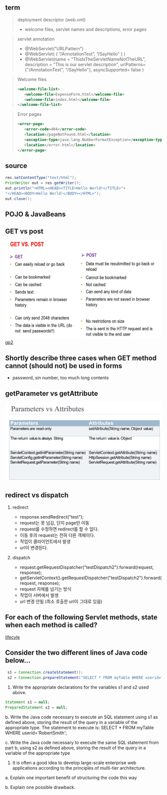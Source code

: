 
## term
> deployment descriptor (web.xml)
>   - welcome files, servlet names and descriptions, error pages  

> servlet annotation
>   - @WebServlet("URLPattern")
>   - @WebServlet( { “/AnnotationTest”, “/SayHello” } ) 
>   - @WebServlet(name = "ThisIsTheServletNameNotTheURL", description = "This is our servlet description", urlPatterns= {"/AnnotationTest", "/SayHello"}, asyncSupported= false )

> Welcome files
> ```xml
> <welcome-file-list> 
>    <welcome-file>ExpenseForm.html</welcome-file> 
>    <welcome-file>index.html</welcome-file> 
> </welcome-file-list>
> ```

> Error pages
> ```xml
> <error-page> 
>    <error-code>404</error-code> 
>    <location>/pageNotFound.html</location> 
>    <exception-type>java.lang.NumberFormatException</exception-type> 
>    <location>/error.html</location> 
> </error-page>
> ```

## source
```java
res.setContentType("text/html"); 
PrintWriter out = res.getWriter(); 
out.println("<HTML><HEAD><TITLE>Hello World!</TITLE>"+ 
"</HEAD><BODY>Hello World!</BODY></HTML>"); 
out.close();
```




## POJO & JavaBeans

## GET vs post
![GP](images/get_post.jpg)
[gp2](https://www.diffen.com/difference/GET-vs-POST-HTTP-Requests)

## Shortly describe three cases when GET method cannot (should not) be used in forms
- password, sin number, too much long contents

## getParameter vs getAttribute
![gpa](images/parameter_attribute.jpeg)

## redirect vs dispatch
1. redirect
   - response.sendRedirect("test");
   - request는 못 넘김, 단지 page만 이동
   - request를 수정하면 redirect를 할 수 없다.
   - 이동 후의 request는 전혀 다른 객체이다.
   - 작업이 클라이언트에서 발생
   - url이 변경된다. 

2. dispatch
   - request.getRequestDispatcher("testDispatch2").forward(request, response);
   - getServletContext().getRequestDispatcher("testDispatch2").forward(request, response);
   - request 자체를 넘기는 방식
   - 작업이 서버에서 발생
   - url 변경 안됨 (최소 호출한 url이 그대로 있음) 

## For each of the following Servlet methods, state when each method is called?  
[lifecyle](https://www.tutorialspoint.com/servlets/servlets-life-cycle.htm)

## Consider the two different lines of Java code below… 
```java 
 s1 = Connection.createStatement();    
 s2 = Connection.prepareStatement("SELECT * FROM myTable WHERE userid=?;"); 
```

1. Write the appropriate declarations for the variables s1 and s2 used above. 
```java
Statement s1 = null;
PreparedStatement s2 = null;
```


 
 
b. Write the Java code necessary to execute an SQL statement using s1 as defined above, storing the result of the query in a variable of the appropriate type. The statement to execute is: SELECT * FROM myTable WHERE userid='RobertSmith'; 
 
 
 
c. Write the Java code necessary to execute the same SQL statement from part b, using s2 as defined above, storing the result of the query in a variable of the appropriate type 
 
 
 
1. It is often a good idea to develop large-scale enterprise web applications according to the principles of multi-tier architecture. 
 
a. Explain one important benefit of structuring the code this way 
 
 
 
 
 
b. Explain one possible drawback. 